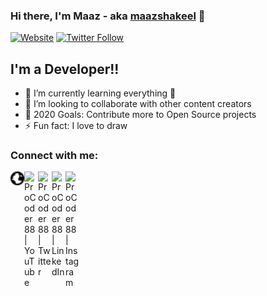### Hi there, I'm Maaz - aka <a href="http://maazshakeel.ml">maazshakeel</a> 👋
[![Website](https://img.shields.io/website?label=maazshakeel.ml&style=for-the-badge&url=https%3A%2F%2Fcodestackr.com)](http://maazshakeel.ml)
[![Twitter Follow](https://img.shields.io/twitter/follow/ProCoder88?color=1DA1F2&logo=twitter&style=for-the-badge)](https://twitter.com/intent/follow?original_referer=https%3A%2F%2Fgithub.com%2FcodeSTACKr&screen_name=ProCoder88)

## I'm a Developer!!

- 🌱 I’m currently learning everything 🤣
- 👯 I’m looking to collaborate with other content creators
- 🥅 2020 Goals: Contribute more to Open Source projects
- ⚡ Fun fact: I love to draw

### Connect with me:


<img align="left" alt="maazshakeel.com" width="22px" src="https://raw.githubusercontent.com/iconic/open-iconic/master/svg/globe.svg" />
<img align="left" alt="ProCoder88 | YouTube" width="22px" src="https://cdn.jsdelivr.net/npm/simple-icons@v3/icons/youtube.svg" />
<img align="left" alt="ProCoder88 | Twitter" width="22px" src="https://cdn.jsdelivr.net/npm/simple-icons@v3/icons/twitter.svg" />
<img align="left" alt="ProCoder88 | LinkedIn" width="22px" src="https://cdn.jsdelivr.net/npm/simple-icons@v3/icons/linkedin.svg" />
<img align="left" alt="ProCoder88 | Instagram" width="22px" src="https://cdn.jsdelivr.net/npm/simple-icons@v3/icons/instagram.svg" />

<br />
